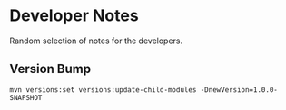 # Developer Notes

Random selection of notes for the developers.

## Version Bump

`mvn versions:set versions:update-child-modules -DnewVersion=1.0.0-SNAPSHOT`


